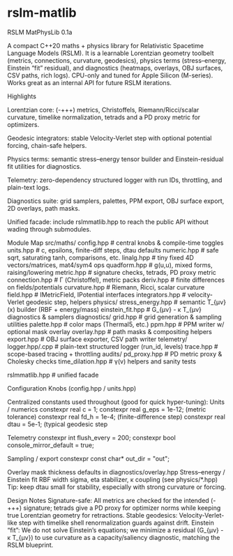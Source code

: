 # rslm-matlib
RSLM MatPhysLib 0.1a

A compact C++20 maths + physics library for Relativistic Spacetime Language Models (RSLM).
It is a learnable Lorentzian geometry toolbelt (metrics, connections, curvature, geodesics), physics terms (stress–energy, Einstein “fit” residual), and diagnostics (heatmaps, overlays, OBJ surfaces, CSV paths, rich logs).
CPU-only and tuned for Apple Silicon (M-series). Works great as an internal API for future RSLM iterations.

Highlights

Lorentzian core: (-+++) metrics, Christoffels, Riemann/Ricci/scalar curvature, timelike normalization, tetrads and a PD proxy metric for optimizers.

Geodesic integrators: stable Velocity-Verlet step with optional potential forcing, chain-safe helpers.

Physics terms: semantic stress–energy tensor builder and Einstein-residual fit utilities for diagnostics.

Telemetry: zero-dependency structured logger with run IDs, throttling, and plain-text logs.

Diagnostics suite: grid samplers, palettes, PPM export, OBJ surface export, 2D overlays, path masks.

Unified facade: include rslmmatlib.hpp to reach the public API without wading through submodules.

Module Map
src/maths/
  config.hpp            # central knobs & compile-time toggles
  units.hpp             # c, epsilons, finite-diff steps, dtau defaults
  numeric.hpp           # safe sqrt, saturating tanh, comparisons, etc.
  linalg.hpp            # tiny fixed 4D vectors/matrices, mat4/sym4 ops
  quadform.hpp          # g(u,u), mixed forms, raising/lowering
  metric.hpp            # signature checks, tetrads, PD proxy metric
  connection.hpp        # Γ (Christoffel), metric packs
  deriv.hpp             # finite differences on fields/potentials
  curvature.hpp         # Riemann, Ricci, scalar curvature
  field.hpp             # IMetricField, IPotential interfaces
  integrators.hpp       # velocity-Verlet geodesic step, helpers
  physics/
    stress_energy.hpp   # semantic T_{μν}(x) builder (RBF + energy/mass)
    einstein_fit.hpp    # G_{μν} - κ T_{μν} diagnostics & samplers
  diagnostics/
    grid.hpp            # grid generation & sampling utilities
    palette.hpp         # color maps (Thermal5, etc.)
    ppm.hpp             # PPM writer w/ optional mask overlay
    overlay.hpp         # path masks & compositing helpers
    export.hpp          # OBJ surface exporter, CSV path writer
  telemetry/
    logger.hpp/.cpp     # plain-text structured logger (run_id, levels)
    trace.hpp           # scope-based tracing + throttling
  audits/
    pd_proxy.hpp        # PD metric proxy & Cholesky checks
    time_dilation.hpp   # γ(v) helpers and sanity tests

rslmmatlib.hpp           # unified facade 


Configuration Knobs (config.hpp / units.hpp)

Centralized constants used throughout (good for quick hyper-tuning):
Units / numerics
constexpr real c = 1;
constexpr real g_eps = 1e-12; (metric tolerance)
constexpr real fd_h = 1e-4; (finite-difference step)
constexpr real dtau = 5e-1; (typical geodesic step

Telemetry
constexpr int flush_every = 200;
constexpr bool console_mirror_default = true;

Sampling / export
constexpr const char* out_dir = "out";

Overlay mask thickness defaults in diagnostics/overlay.hpp
Stress–energy / Einstein fit
RBF width sigma, eta stabilizer, κ coupling (see physics/*.hpp)
Tip: keep dtau small for stability, especially with strong curvature or forcing.

Design Notes
Signature-safe: All metrics are checked for the intended (-+++) signature; tetrads give a PD proxy for optimizer norms while keeping true Lorentzian geometry for retractions.
Stable geodesics: Velocity-Verlet-like step with timelike shell renormalization guards against drift.
Einstein “fit”: We do not solve Einstein’s equations; we minimize a residual (G_{μν} - κ T_{μν}) to use curvature as a capacity/saliency diagnostic, matching the RSLM blueprint.
